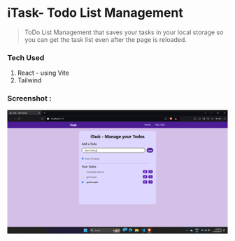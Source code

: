 # iTask- Todo List Management
> ToDo List Management that saves your tasks in your local storage so you can get the task list even after the page is reloaded.

### Tech Used
1. React - using Vite
2. Tailwind

### Screenshot :
![alt text](image.png)


